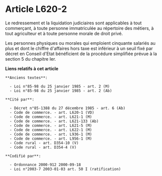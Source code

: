 # Article L620-2

Le redressement et la liquidation judiciaires sont applicables à tout commerçant, à toute personne immatriculée au répertoire
des métiers, à tout agriculteur et à toute personne morale de droit privé.

Les personnes physiques ou morales qui emploient cinquante salariés au plus et dont le chiffre d'affaires hors taxe est
inférieur à un seuil fixé par décret en Conseil d'Etat bénéficient de la procédure simplifiée prévue à la section 5 du
chapitre Ier.

**Liens relatifs à cet article**

	**Anciens textes**:

	  - Loi n°85-98 du 25 janvier 1985 - art. 2 (M)
	  - Loi n°85-98 du 25 janvier 1985 - art. 2 (Ab)

	**Cité par**:

	  - Décret n°85-1388 du 27 décembre 1985 - art. 6 (Ab)
	  - Code de commerce. - art. L620-1 (VD)
	  - Code de commerce. - art. L621-1 (M)
	  - Code de commerce. - art. L621-133 (Ab)
	  - Code de commerce. - art. L621-5 (M)
	  - Code de commerce. - art. L622-1 (M)
	  - Code de commerce. - art. L936-1 (M)
	  - Code de commerce. - art. L956-1 (M)
	  - Code rural - art. D354-10 (V)
	  - Code rural - art. D354-4 (V)

	**Codifié par**:

	  - Ordonnance 2000-912 2000-09-18
	  - Loi n°2003-7 2003-01-03 art. 50 I (ratification)
